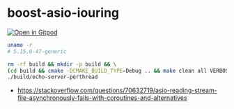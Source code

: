 # boost-asio-iouring

<a href="https://gitpod.io/#https://github.com/wahabshah/boost-asio-iouring" rel="nofollow noopener noreferrer" target="_blank" class="after:hidden"><img src="https://gitpod.io/button/open-in-gitpod.svg" alt="Open in Gitpod"></a>

```sh
uname -r
# 5.15.0-47-generic
```

```sh
rm -rf build && mkdir -p build && \
(cd build && cmake -DCMAKE_BUILD_TYPE=Debug .. && make clean all VERBOSE=1) && \
./build/echo-server-perthread
```

* https://stackoverflow.com/questions/70632719/asio-reading-stream-file-asynchronously-fails-with-coroutines-and-alternatives
